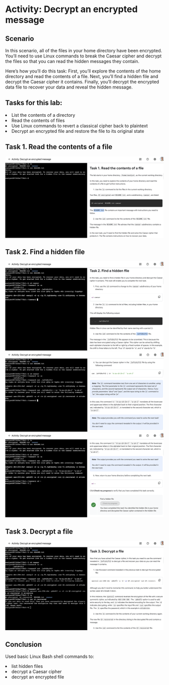 <h1>Activity: Decrypt an encrypted message</h1>

<h2>Scenario</h2>
<p>In this scenario, all of the files in your home directory have been encrypted. You’ll need to use Linux commands to break the Caesar cipher and decrypt the files so that you can read the hidden messages they contain.</p>

<p>Here’s how you’ll do this task: First, you’ll explore the contents of the home directory and read the contents of a file. Next, you’ll find a hidden file and decrypt the Caesar cipher it contains. Finally, you’ll decrypt the encrypted data file to recover your data and reveal the hidden message.</p>

<h2>Tasks for this lab:</h2>
<li>List the contents of a directory</li>
<li>Read the contents of files</li>
<li>Use Linux commands to revert a classical cipher back to plaintext</li>
<li>Decrypt an encrypted file and restore the file to its original state</li>

<h2>Task 1. Read the contents of a file</h2>
<img src="https://github.com/BrianRivera22/Decrypt-an-encrypted-message/blob/main/Linux%20Project-Decrypt%20an%20encrypted%20message/task%201.png" />

<h2>Task 2. Find a hidden file</h2>
<img src="https://github.com/BrianRivera22/Decrypt-an-encrypted-message/blob/main/Linux%20Project-Decrypt%20an%20encrypted%20message/task%202a.png" />

<img src="https://github.com/BrianRivera22/Decrypt-an-encrypted-message/blob/main/Linux%20Project-Decrypt%20an%20encrypted%20message/task%202b.png" />

<img src="https://github.com/BrianRivera22/Decrypt-an-encrypted-message/blob/main/Linux%20Project-Decrypt%20an%20encrypted%20message/task%202c.png" />

<h2>Task 3. Decrypt a file</h2>
<img src="https://github.com/BrianRivera22/Decrypt-an-encrypted-message/blob/main/Linux%20Project-Decrypt%20an%20encrypted%20message/task%203.png" />

<h2>Conclusion</h2>
<p>Used basic Linux Bash shell commands to:</p>
<li>list hidden files</li>
<li>decrypt a Caesar cipher</li>
<li>decrypt an encrypted file</li>
